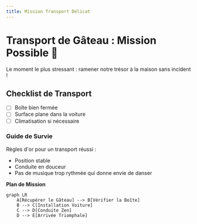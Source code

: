 ```yaml
---
title: Mission Transport Délicat
---
```


# Transport de Gâteau : Mission Possible 🚗

Le moment le plus stressant : ramener notre trésor à la maison sans incident !

## Checklist de Transport
- [ ] Boîte bien fermée
- [ ] Surface plane dans la voiture
- [ ] Climatisation si nécessaire

### Guide de Survie
Règles d'or pour un transport réussi :
- Position stable
- Conduite en douceur
- Pas de musique trop rythmée qui donne envie de danser

**Plan de Mission**
```mermaid
graph LR
    A[Récupérer le Gâteau] --> B[Vérifier la Boîte]
    B --> C[Installation Voiture]
    C --> D[Conduite Zen]
    D --> E[Arrivée Triomphale]
```
